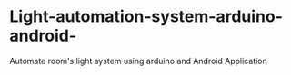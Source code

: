 # Light-automation-system-arduino-android-
Automate room's light system using arduino and Android Application
